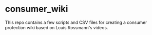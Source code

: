 # consumer_wiki

This repo contains a few scripts and CSV files for creating a consumer protection wiki based on Louis Rossmann's videos.
